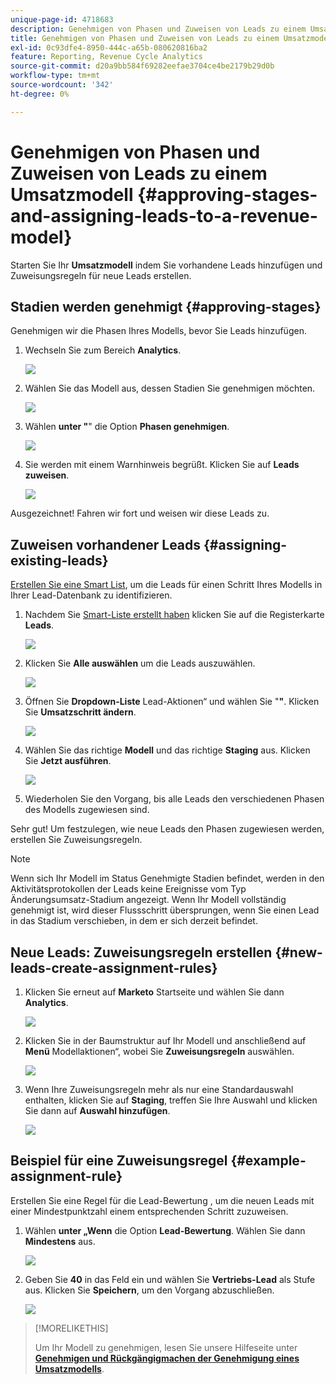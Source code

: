 ```yaml
---
unique-page-id: 4718683
description: Genehmigen von Phasen und Zuweisen von Leads zu einem Umsatzmodell - Marketo-Dokumente - Produktdokumentation
title: Genehmigen von Phasen und Zuweisen von Leads zu einem Umsatzmodell
exl-id: 0c93dfe4-8950-444c-a65b-080620816ba2
feature: Reporting, Revenue Cycle Analytics
source-git-commit: d20a9bb584f69282eefae3704ce4be2179b29d0b
workflow-type: tm+mt
source-wordcount: '342'
ht-degree: 0%

---
```


# Genehmigen von Phasen und Zuweisen von Leads zu einem Umsatzmodell {#approving-stages-and-assigning-leads-to-a-revenue-model}

Starten Sie Ihr **Umsatzmodell** indem Sie vorhandene Leads hinzufügen und Zuweisungsregeln für neue Leads erstellen.

## Stadien werden genehmigt {#approving-stages}

Genehmigen wir die Phasen Ihres Modells, bevor Sie Leads hinzufügen.

1. Wechseln Sie zum Bereich **Analytics**.

   ![](assets/image2015-4-28-17-3a8-3a8.png)

1. Wählen Sie das Modell aus, dessen Stadien Sie genehmigen möchten.

   ![](assets/image2015-4-28-17-3a10-3a3.png)

1. Wählen **unter &quot;**&quot; die Option **Phasen genehmigen**.

   ![](assets/image2015-4-28-17-3a12-3a37.png)

1. Sie werden mit einem Warnhinweis begrüßt. Klicken Sie auf **Leads zuweisen**.

   ![](assets/image2015-4-28-17-3a5-3a39.png)

Ausgezeichnet! Fahren wir fort und weisen wir diese Leads zu.

## Zuweisen vorhandener Leads {#assigning-existing-leads}

[Erstellen Sie eine Smart List](/help/marketo/product-docs/core-marketo-concepts/smart-lists-and-static-lists/creating-a-smart-list/create-a-smart-list.md), um die Leads für einen Schritt Ihres Modells in Ihrer Lead-Datenbank zu identifizieren.

1. Nachdem Sie [Smart-Liste erstellt haben](/help/marketo/product-docs/core-marketo-concepts/smart-lists-and-static-lists/creating-a-smart-list/create-a-smart-list.md) klicken Sie auf die Registerkarte **Leads**.

   ![](assets/image2015-4-29-11-3a37-3a30.png)

1. Klicken Sie **Alle auswählen** um die Leads auszuwählen.

   ![](assets/image2015-4-29-11-3a39-3a39.png)

1. Öffnen Sie **Dropdown-Liste** Lead-Aktionen“ und wählen Sie &quot;**&quot;**. Klicken Sie **Umsatzschritt ändern**.

   ![](assets/image2015-4-29-11-3a40-3a38.png)

1. Wählen Sie das richtige **Modell** und das richtige **Staging** aus. Klicken Sie **Jetzt ausführen**.

   ![](assets/image2015-4-29-11-3a43-3a41.png)

1. Wiederholen Sie den Vorgang, bis alle Leads den verschiedenen Phasen des Modells zugewiesen sind.

Sehr gut! Um festzulegen, wie neue Leads den Phasen zugewiesen werden, erstellen Sie Zuweisungsregeln.

>[!NOTE]
>
>Wenn sich Ihr Modell im Status Genehmigte Stadien befindet, werden in den Aktivitätsprotokollen der Leads keine Ereignisse vom Typ Änderungsumsatz-Stadium angezeigt. Wenn Ihr Modell vollständig genehmigt ist, wird dieser Flussschritt übersprungen, wenn Sie einen Lead in das Stadium verschieben, in dem er sich derzeit befindet.

## Neue Leads: Zuweisungsregeln erstellen  {#new-leads-create-assignment-rules}

1. Klicken Sie erneut auf **Marketo** Startseite und wählen Sie dann **Analytics**.

   ![](assets/image2015-4-28-17-3a8-3a8.png)

1. Klicken Sie in der Baumstruktur auf Ihr Modell und anschließend auf **Menü** Modellaktionen“, wobei Sie **Zuweisungsregeln** auswählen.

   ![](assets/image2015-4-29-11-3a52-3a17.png)

1. Wenn Ihre Zuweisungsregeln mehr als nur eine Standardauswahl enthalten, klicken Sie auf **Staging**, treffen Sie Ihre Auswahl und klicken Sie dann auf **Auswahl hinzufügen**.

   ![](assets/image2015-4-29-12-3a5-3a46.png)

## Beispiel für eine Zuweisungsregel {#example-assignment-rule}

Erstellen Sie eine Regel für die Lead-Bewertung , um die neuen Leads mit einer Mindestpunktzahl einem entsprechenden Schritt zuzuweisen.

1. Wählen **unter „Wenn** die Option **Lead-Bewertung**. Wählen Sie dann **Mindestens** aus.

   ![](assets/image2015-4-29-13-3a27-3a8.png)

1. Geben Sie **40** in das Feld ein und wählen Sie **Vertriebs-Lead** als Stufe aus. Klicken Sie **Speichern**, um den Vorgang abzuschließen.

   ![](assets/image2015-4-29-14-3a4-3a23.png)

>[!MORELIKETHIS]
>
>Um Ihr Modell zu genehmigen, lesen Sie unsere Hilfeseite unter **[Genehmigen und Rückgängigmachen der Genehmigung eines Umsatzmodells](/help/marketo/product-docs/reporting/revenue-cycle-analytics/revenue-cycle-models/approve-unapprove-a-revenue-model.md)**.

